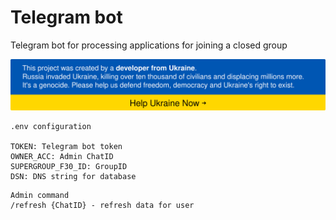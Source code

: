 # Telegram bot

Telegram bot for processing applications for joining a closed group

[![Stand With Ukraine](https://raw.githubusercontent.com/vshymanskyy/StandWithUkraine/main/banner-direct-single.svg)](https://stand-with-ukraine.pp.ua/)


```
.env configuration

TOKEN: Telegram bot token
OWNER_ACC: Admin ChatID
SUPERGROUP_F30_ID: GroupID
DSN: DNS string for database
```

```
Admin command
/refresh {ChatID} - refresh data for user
```